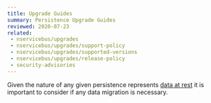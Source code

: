 ```yaml
---
title: Upgrade Guides
summary: Persistence Upgrade Guides
reviewed: 2020-07-23
related:
 - nservicebus/upgrades
 - nservicebus/upgrades/support-policy
 - nservicebus/upgrades/supported-versions
 - nservicebus/upgrades/release-policy
 - security-advisories
---
```



Given the nature of any given persistence represents [data at rest](https://en.wikipedia.org/wiki/Data_at_rest) it is important to consider if any data migration is necessary.
